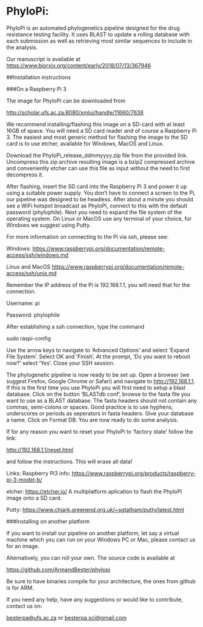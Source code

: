 # PhyloPi:  

PhyloPi is an automated phylogenetics pipeline designed for the drug resistance testing facility.  It uses BLAST to update a rolling database with each submission as well as retrieving most similar sequences to include in the analysis.

Our manuscript is available at https://www.biorxiv.org/content/early/2018/07/13/367946

                   
##Installation instructions

###On a Raspberry Pi 3

The image for PhyloPi can be downloaded from 

http://scholar.ufs.ac.za:8080/xmlui/handle/11660/7638


We recommend installing/flashing this image on a SD-card with at least 16GB of space. You will need a SD card reader and of course a Raspberry Pi 3. The easiest and most generic method for flashing the image to the SD card is to use etcher, available for Windows, MacOS and Linux.

Download the PhyloPi_release_ddmmyyyy.zip file from the provided link. Uncompress this zip archive resulting image is a bzip2 compressed archive and conveniently etcher can use this file as input without the need to first decompress it.

After flashing, insert the SD card into the Raspberry Pi 3 and power it up using a suitable power supply. You don’t have to connect a screen to the Pi, our pipeline was designed to be headless. After about a minute you should see a WiFi hotspot broadcast as PhyloPi, connect to this with the default password (phylophile). Next you need to expand the file system of the operating system. On Linux or MacOS use any terminal of your choice, for Windows we suggest using Putty.

For more information on connecting to the Pi via ssh, please see:

Windows:
https://www.raspberrypi.org/documentation/remote-access/ssh/windows.md

Linux and MacOS
https://www.raspberrypi.org/documentation/remote-access/ssh/unix.md

Remember the IP address of the Pi is 192.168.1.1, you will need that for the connection.

Username: pi

Password: phylophile

After establishing a ssh connection, type the command

sudo raspi-config

Use the arrow keys to navigate to ‘Advanced Options’ and select ‘Expand File System’. Select OK and ‘Finish’. At the prompt, ‘Do you want to reboot now?’ select ‘Yes’. Close your SSH session.

The phylogenetic pipeline is now ready to be set up. Open a browser (we suggest Firefox, Google Chrome or Safari) and navigate to http://192.168.1.1. If this is the first time you use PhyloPi you will first need to setup a blast database. Click on the button ‘BLASTdb conf’, browse to the fasta file you want to use as a BLAST database. The fasta headers should not contain any commas, semi-colons or spaces. Good practice is to use hyphens, underscores or periods as seperators in fasta headers. Give your database a name. Click on Format DB. You are now ready to do some analysis.

If for any reason you want to reset your PhyloPi to ‘factory state’ follow the link:

http://192.168.1.1/reset.html

and follow the instructions. This will erase all data!

Links:
Raspberry Pi3 info: https://www.raspberrypi.org/products/raspberry-pi-3-model-b/

etcher: https://etcher.io/ A multiplatform aplication to flash the PhyloPi image onto a SD card.

Putty: https://www.chiark.greenend.org.uk/~sgtatham/putty/latest.html

###Installing on another platform

If you want to install our pipeline on another platform, let say a virtual machine which you can run on your Windows PC or Mac, please contact us for an image.

Alternatively, you can roll your own.  The source code is available at

https://github.com/ArmandBester/phylopi

Be sure to have binaries compile for your architecture, the ones from github is for ARM. 


If you need any help, have any suggestions or would like to contribute, contact us on:

besterpa@ufs.ac.za
or
besterpa.sci@gmail.com


<br>
<br>
<br>
<br>
<br>
<br>


